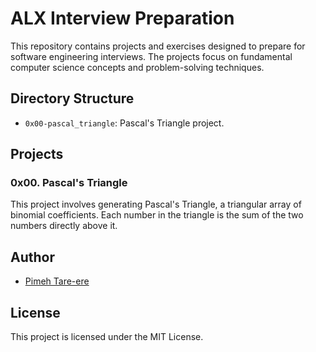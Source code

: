 # ALX Interview Preparation

This repository contains projects and exercises designed to prepare for software engineering interviews. The projects focus on fundamental computer science concepts and problem-solving techniques.

## Directory Structure

- `0x00-pascal_triangle`: Pascal's Triangle project.

## Projects

### 0x00. Pascal's Triangle

This project involves generating Pascal's Triangle, a triangular array of binomial coefficients. Each number in the triangle is the sum of the two numbers directly above it.

## Author

- [Pimeh Tare-ere](https://github.com/PimehT)

## License

This project is licensed under the MIT License.
